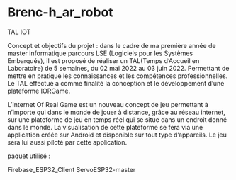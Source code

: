# Brenc-h_ar_robot
TAL IOT


Concept et objectifs du projet : dans le cadre de ma première année de master informatique parcours LSE (Logiciels pour les Systèmes Embarqués), il est proposé de réaliser un TAL(Temps d’Accueil en Laboratoire) de 5 semaines, du 02 mai 2022 au 03 juin 2022. Permettant de mettre en pratique les connaissances et les compétences professionnelles. Le TAL effectué a comme finalité la conception et le développement d’une plateforme IORGame. 

L’Internet Of Real Game est un nouveau concept de jeu permettant à n’importe qui dans le monde de jouer à distance, grâce au réseau internet, sur une plateforme de jeu en temps réel qui se situe dans un endroit donné dans le monde. La visualisation de cette plateforme se fera via une application créée sur Android et disponible sur tout type d’appareils. Le jeu sera lui aussi piloté par cette application.


paquet utilisé :

Firebase_ESP32_Client
ServoESP32-master
